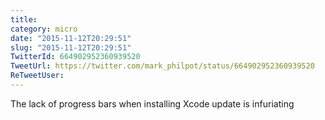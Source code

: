 ```yaml
---
title: 
category: micro
date: "2015-11-12T20:29:51"
slug: "2015-11-12T20:29:51"
TwitterId: 664902952360939520
TweetUrl: https://twitter.com/mark_philpot/status/664902952360939520
ReTweetUser: 
---
```


The lack of progress bars when installing Xcode update is infuriating